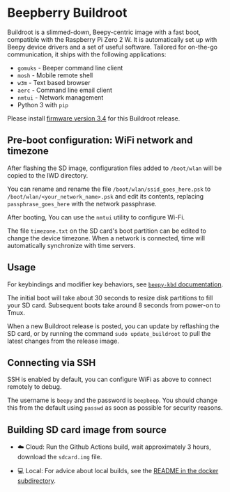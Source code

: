 # Beepberry Buildroot

Buildroot is a slimmed-down, Beepy-centric image with a fast boot, compatible with the Raspberry Pi Zero 2 W. It is automatically set up with Beepy device drivers and a set of useful software. Tailored for on-the-go communication, it ships with the following applications:

* `gomuks` - Beeper command line client
* `mosh` - Mobile remote shell
* `w3m` - Text based browser
* `aerc` - Command line email client
* `nmtui` - Network management
* Python 3 with `pip`

Please install [firmware version 3.4](https://github.com/ardangelo/beepberry-rp2040/releases/tag/v3.4) for this Buildroot release.

## Pre-boot configuration: WiFi network and timezone

After flashing the SD image, configuration files added to `/boot/wlan` will be copied to the IWD directory.

You can rename and rename the file `/boot/wlan/ssid_goes_here.psk` to `/boot/wlan/<your_network_name>.psk` and edit its contents, replacing `passphrase_goes_here` with the network passphrase.

After booting, You can use the `nmtui` utility to configure Wi-Fi.

The file `timezone.txt` on the SD card's boot partition can be edited to change the device timezone. When a network is connected, time will automatically synchronize with time servers.

## Usage

For keybindings and modifier key behaviors, see [`beepy-kbd` documentation](https://github.com/ardangelo/beepberry-keyboard-driver/blob/main/README.md).

The initial boot will take about 30 seconds to resize disk partitions to fill your SD card. Subsequent boots take around 8 seconds from power-on to Tmux.

When a new Buildroot release is posted, you can update by reflashing the SD card, or by running the command `sudo update_buildroot` to pull the latest changes from the release image.

## Connecting via SSH

SSH is enabled by default, you can configure WiFi as above to connect remotely to debug.

The username is `beepy` and the password is `beepbeep`. You should change this from the default using `passwd` as soon as possible for security reasons.

## Building SD card image from source

- ☁️ Cloud: Run the Github Actions build, wait approximately 3 hours, download the `sdcard.img` file.

- 💻 Local: For advice about local builds, see the [README in the docker subdirectory](./docker/README.md).
